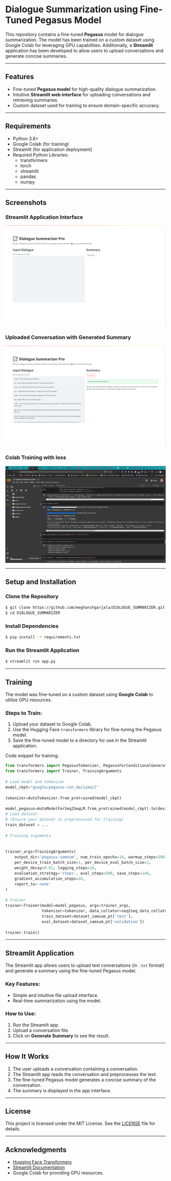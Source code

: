 # Dialogue Summarization using Fine-Tuned Pegasus Model

This repository contains a fine-tuned **Pegasus** model for dialogue summarization. The model has been trained on a custom dataset using Google Colab for leveraging GPU capabilities. Additionally, a **Streamlit** application has been developed to allow users to upload conversations and generate concise summaries.

---

## Features

- Fine-tuned **Pegasus model** for high-quality dialogue summarization.
- Intuitive **Streamlit web interface** for uploading conversations and retrieving summaries.
- Custom dataset used for training to ensure domain-specific accuracy.

---

## Requirements

- Python 3.8+
- Google Colab (for training)
- Streamlit (for application deployment)
- Required Python Libraries:
  - transformers
  - torch
  - streamlit
  - pandas
  - numpy


---



## Screenshots

### Streamlit Application Interface
![App Screenshot 1](1.png)

### Uploaded Conversation with Generated Summary
![App Screenshot 2](2.png)

### Colab Training with loss
![3](3.png)

---
## Setup and Installation

### Clone the Repository
```bash
$ git clone https://github.com/meghanshgarjala/DIALOGUE_SUMMARIZER.git
$ cd DIALOGUE_SUMMARIZER
```

### Install Dependencies
```bash
$ pip install -r requirements.txt
```

### Run the Streamlit Application
```bash
$ streamlit run app.py
```

---

## Training

The model was fine-tuned on a custom dataset using **Google Colab** to utilize GPU resources. 

### Steps to Train:
1. Upload your dataset to Google Colab.
2. Use the Hugging Face `transformers` library for fine-tuning the Pegasus model.
3. Save the fine-tuned model to a directory for use in the Streamlit application.

Code snippet for training:
```python
from transformers import PegasusTokenizer, PegasusForConditionalGeneration
from transformers import Trainer, TrainingArguments

# Load model and tokenizer
model_ckpt="google/pegasus-cnn_dailymail"

tokenizer=AutoTokenizer.from_pretrained(model_ckpt)

model_pegasus=AutoModelForSeq2SeqLM.from_pretrained(model_ckpt).to(device)
# Load dataset
# (Ensure your dataset is preprocessed for training)
train_dataset = ...

# Training arguments


trainer_args=TrainingArguments(
    output_dir='pegasus-samsum', num_train_epochs=10, warmup_steps=500,
    per_device_train_batch_size=1, per_device_eval_batch_size=1,
    weight_decay=0.01, logging_steps=10,
    evaluation_strategy='steps', eval_steps=500, save_steps=1e6,
    gradient_accumulation_steps=16,
    report_to='none'
)

# Trainer
trainer=Trainer(model=model_pegasus, args=trainer_args,
                tokenizer=tokenizer, data_collator=seq2seq_data_collator,
                train_dataset=dataset_samsum_pt['test'],
                eval_dataset=dataset_samsum_pt['validation'])

trainer.train()
```

---

## Streamlit Application

The Streamlit app allows users to upload text conversations (in `.txt` format) and generate a summary using the fine-tuned Pegasus model.

### Key Features:
- Simple and intuitive file upload interface.
- Real-time summarization using the model.

### How to Use:
1. Run the Streamlit app.
2. Upload a conversation file.
3. Click on **Generate Summary** to see the result.

---


## How It Works

1. The user uploads a conversation containing a conversation.
2. The Streamlit app reads the conversation and preprocesses the text.
3. The fine-tuned Pegasus model generates a concise summary of the conversation.
4. The summary is displayed in the app interface.

---

## License

This project is licensed under the MIT License. See the [LICENSE](LICENSE) file for details.

---

## Acknowledgments

- [Hugging Face Transformers](https://huggingface.co/transformers/)
- [Streamlit Documentation](https://docs.streamlit.io/)
- Google Colab for providing GPU resources.
